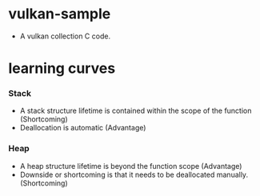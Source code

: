 # vulkan-sample 
- A vulkan collection C code.

# learning curves

### Stack
- A stack structure lifetime is contained within the scope of the function (Shortcoming)
- Deallocation is automatic (Advantage)

### Heap
- A heap structure lifetime is beyond the function scope (Advantage)
- Downside or shortcoming is that it needs to be deallocated manually. (Shortcoming)